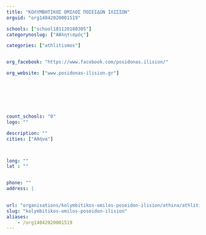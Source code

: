 ```yaml
---
title: "ΚΟΛΥΜΒΗΤΙΚΟΣ ΟΜΙΛΟΣ ΠΟΣΕΙΔΩΝ ΙΛΙΣΙΩΝ"
orguid: "org14042020001519"

schools: ["school181120180305"]
categorynoslug: ["Αθλητισμός"]

categories: ["athlitismos"]


org_facebook: "https://www.facebook.com/posidonas.ilision/"

org_website: ["www.posidonas-ilision.gr"]







count_schools: "0"
logo: ""

description: ""
cities: ["Αθήνα"]



long: ""
lat : ""


phone: ""
address: |
    

url: "organisations/kolymbitikos-omilos-poseidon-ilision/athina/athlitismos"
slug: "kolymbitikos-omilos-poseidon-ilision"
aliases:
    - /org14042020001519
---
```



